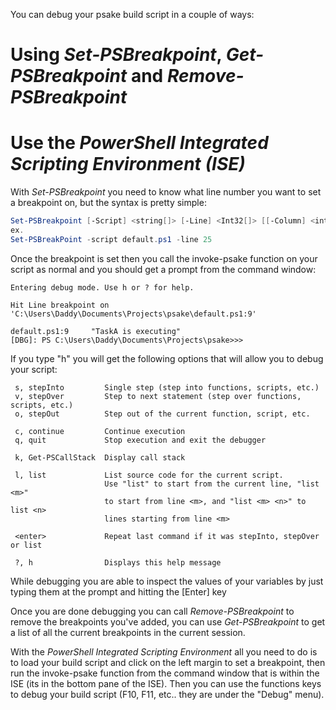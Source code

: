 You can debug your psake build script in a couple of ways:
# Using *Set-PSBreakpoint*, *Get-PSBreakpoint* and *Remove-PSBreakpoint*
# Use the *PowerShell Integrated Scripting Environment (ISE)*

With *Set-PSBreakpoint* you need to know what line number you want to set a breakpoint on, but the syntax is pretty simple:

```powershell
Set-PSBreakpoint [-Script] <string[]> [-Line] <Int32[]> [[-Column] <int>] [-Action <scriptblock>] [<CommonParameters>]
ex.
Set-PSBreakPoint -script default.ps1 -line 25
```

Once the breakpoint is set then you call the invoke-psake function on your script as normal and you should get a prompt from the command window:

```
Entering debug mode. Use h or ? for help.

Hit Line breakpoint on 'C:\Users\Daddy\Documents\Projects\psake\default.ps1:9'

default.ps1:9     "TaskA is executing"
[DBG]: PS C:\Users\Daddy\Documents\Projects\psake>>>
```

If you type "h" you will get the following options that will allow you to debug your script:

```
 s, stepInto         Single step (step into functions, scripts, etc.)
 v, stepOver         Step to next statement (step over functions, scripts, etc.)
 o, stepOut          Step out of the current function, script, etc.

 c, continue         Continue execution
 q, quit             Stop execution and exit the debugger

 k, Get-PSCallStack  Display call stack

 l, list             List source code for the current script.
                     Use "list" to start from the current line, "list <m>"
                     to start from line <m>, and "list <m> <n>" to list <n>
                     lines starting from line <m>

 <enter>             Repeat last command if it was stepInto, stepOver or list

 ?, h                Displays this help message
```

While debugging you are able to inspect the values of your variables by just typing them at the prompt and hitting the [Enter] key

Once you are done debugging you can call *Remove-PSBreakpoint* to remove the breakpoints you've added,  you can use *Get-PSBreakpoint* to get a list of all the current breakpoints in the current session.  

With the *PowerShell Integrated Scripting Environment* all you need to do is to load your build script and click on the left margin to set a breakpoint, then run the invoke-psake function from the command window that is within the ISE (its in the bottom pane of the ISE).  Then you can use the functions keys to debug your build script (F10, F11, etc.. they are under the "Debug" menu).
